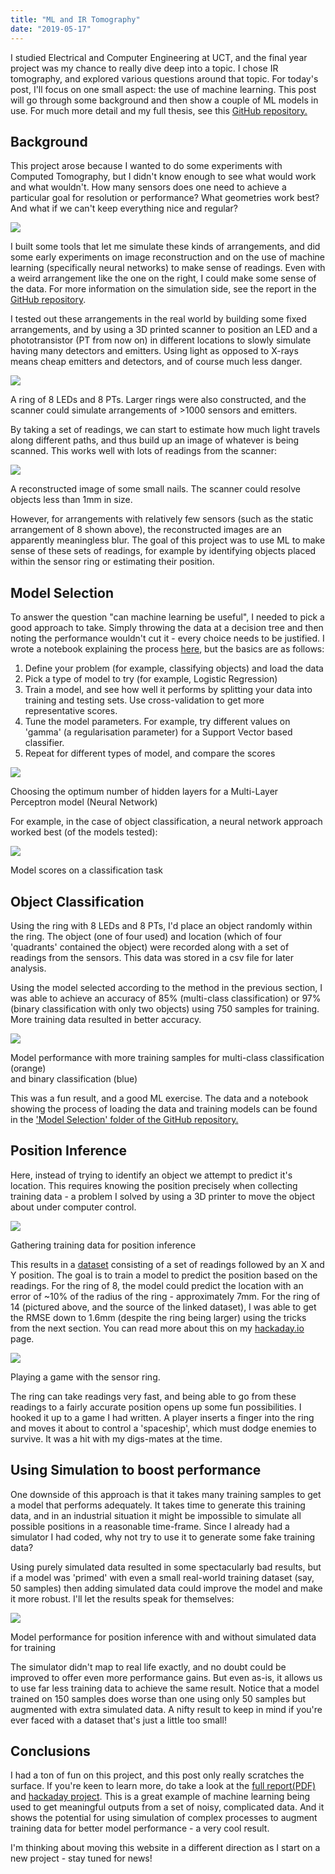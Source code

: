 ```yaml
---
title: "ML and IR Tomography"
date: "2019-05-17"
---
```


I studied Electrical and Computer Engineering at UCT, and the final year project was my chance to really dive deep into a topic. I chose IR tomography, and explored various questions around that topic. For today's post, I'll focus on one small aspect: the use of machine learning. This post will go through some background and then show a couple of ML models in use. For much more detail and my full thesis, see this [GitHub repository.](https://github.com/johnowhitaker/CIRTS)

## Background

This project arose because I wanted to do some experiments with Computed Tomography, but I didn't know enough to see what would work and what wouldn't. How many sensors does one need to achieve a particular goal for resolution or performance? What geometries work best? And what if we can't keep everything nice and regular? 

[![](https://cdn.hackaday.io/images/3765251542371976038.png)](https://cdn.hackaday.io/images/3765251542371976038.png)

I built some tools that let me simulate these kinds of arrangements, and did some early experiments on image reconstruction and on the use of machine learning (specifically neural networks) to make sense of readings. Even with a weird arrangement like the one on the right, I could make some sense of the data. For more information on the simulation side, see the report in the [GitHub repository](https://github.com/johnowhitaker/CIRTS).

I tested out these arrangements in the real world by building some fixed arrangements, and by using a 3D printed scanner to position an LED and a phototransistor (PT from now on) in different locations to slowly simulate having many detectors and emitters. Using light as opposed to X-rays means cheap emitters and detectors, and of course much less danger.

![](images/wordpress_export/2019/05/ring_of_8_kapton.jpeg)

A ring of 8 LEDs and 8 PTs. Larger rings were also constructed, and the scanner could simulate arrangements of >1000 sensors and emitters.

By taking a set of readings, we can start to estimate how much light travels along different paths, and thus build up an image of whatever is being scanned. This works well with lots of readings from the scanner:

![](images/wordpress_export/2019/05/screenshot-from-2019-05-17-12-17-37.png)

A reconstructed image of some small nails. The scanner could resolve objects less than 1mm in size.

However, for arrangements with relatively few sensors (such as the static arrangement of 8 shown above), the reconstructed images are an apparently meaningless blur. The goal of this project was to use ML to make sense of these sets of readings, for example by identifying objects placed within the sensor ring or estimating their position.

## Model Selection

To answer the question "can machine learning be useful", I needed to pick a good approach to take. Simply throwing the data at a decision tree and then noting the performance wouldn't cut it - every choice needs to be justified. I wrote a notebook explaining the process [here](https://github.com/johnowhitaker/CIRTS/blob/master/Model%20Selection/Model%20Selection.ipynb), but the basics are as follows:

1. Define your problem (for example, classifying objects) and load the data
2. Pick a type of model to try (for example, Logistic Regression)
3. Train a model, and see how well it performs by splitting your data into training and testing sets. Use cross-validation to get more representative scores.
4. Tune the model parameters. For example, try different values on 'gamma' (a regularisation parameter) for a Support Vector based classifier.
5. Repeat for different types of model, and compare the scores

![](images/wordpress_export/2019/05/screenshot-from-2019-05-17-12-28-05.png)

Choosing the optimum number of hidden layers for a Multi-Layer Perceptron model (Neural Network)

For example, in the case of object classification, a neural network approach worked best (of the models tested):

![](images/wordpress_export/2019/05/screenshot-from-2019-05-17-12-27-48.png)

Model scores on a classification task

## Object Classification

Using the ring with 8 LEDs and 8 PTs, I'd place an object randomly within the ring. The object (one of four used) and location (which of four 'quadrants' contained the object) were recorded along with a set of readings from the sensors. This data was stored in a csv file for later analysis.

Using the model selected according to the method in the previous section, I was able to achieve an accuracy of 85% (multi-class classification) or 97% (binary classification with only two objects) using 750 samples for training. More training data resulted in better accuracy.

![](images/wordpress_export/2019/05/screenshot-from-2019-05-17-12-36-52.png)

Model performance with more training samples for multi-class classification (orange)  
and binary classification (blue)

This was a fun result, and a good ML exercise. The data and a notebook showing the process of loading the data and training models can be found in the ['Model Selection' folder of the GitHub repository.](https://github.com/johnowhitaker/CIRTS/tree/master/Model%20Selection)

## Position Inference

Here, instead of trying to identify an object we attempt to predict it's location. This requires knowing the position precisely when collecting training data - a problem I solved by using a 3D printer to move the object about under computer control.

![](https://cdn.hackaday.io/images/original/6463721543608288198.gif)

Gathering training data for position inference

This results in a [dataset](https://github.com/johnowhitaker/CIRTS/blob/master/Pos_inf_r14/reads_500.csv) consisting of a set of readings followed by an X and Y position. The goal is to train a model to predict the position based on the readings. For the ring of 8, the model could predict the location with an error of ~10% of the radius of the ring - approximately 7mm. For the ring of 14 (pictured above, and the source of the linked dataset), I was able to get the RMSE down to 1.6mm (despite the ring being larger) using the tricks from the next section. You can read more about this on my [hackaday.io](https://hackaday.io/project/162352-cirts-configurable-infra-red-tomography-systems) page.

![](images/wordpress_export/2019/05/screenshot-from-2019-05-17-12-51-05.png)

Playing a game with the sensor ring.

The ring can take readings very fast, and being able to go from these readings to a fairly accurate position opens up some fun possibilities. I hooked it up to a game I had written. A player inserts a finger into the ring and moves it about to control a 'spaceship', which must dodge enemies to survive. It was a hit with my digs-mates at the time.

## Using Simulation to boost performance

One downside of this approach is that it takes many training samples to get a model that performs adequately. It takes time to generate this training data, and in an industrial situation it might be impossible to simulate all possible positions in a reasonable time-frame. Since I already had a simulator I had coded, why not try to use it to generate some fake training data?

Using purely simulated data resulted in some spectacularly bad results, but if a model was 'primed' with even a small real-world training dataset (say, 50 samples) then adding simulated data could improve the model and make it more robust. I'll let the results speak for themselves:

![](images/wordpress_export/2019/05/screenshot-from-2019-05-17-12-55-41.png)

Model performance for position inference with and without simulated data for training

The simulator didn't map to real life exactly, and no doubt could be improved to offer even more performance gains. But even as-is, it allows us to use far less training data to achieve the same result. Notice that a model trained on 150 samples does worse than one using only 50 samples but augmented with extra simulated data. A nifty result to keep in mind if you're ever faced with a dataset that's just a little too small!

## Conclusions

I had a ton of fun on this project, and this post only really scratches the surface. If you're keen to learn more, do take a look at the [full report(PDF)](https://github.com/johnowhitaker/CIRTS/blob/master/EEE4022S_2018_FINAL_REPORT_WHTJON002_WHITAKER_J_WILKINSON.pdf) and [hackaday project](https://hackaday.io/project/162352-cirts-configurable-infra-red-tomography-systems). This is a great example of machine learning being used to get meaningful outputs from a set of noisy, complicated data. And it shows the potential for using simulation of complex processes to augment training data for better model performance - a very cool result.

I'm thinking about moving this website in a different direction as I start on a new project - stay tuned for news!
